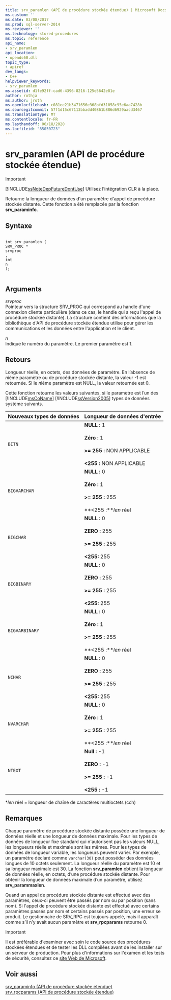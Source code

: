 ```yaml
---
title: srv_paramlen (API de procédure stockée étendue) | Microsoft Docs
ms.custom: ''
ms.date: 03/08/2017
ms.prod: sql-server-2014
ms.reviewer: ''
ms.technology: stored-procedures
ms.topic: reference
api_name:
- srv_paramlen
api_location:
- opends60.dll
topic_type:
- apiref
dev_langs:
- C++
helpviewer_keywords:
- srv_paramlen
ms.assetid: d1fe92ff-cad6-4396-8216-125e5642e81e
author: rothja
ms.author: jroth
ms.openlocfilehash: c081ee21b3471656e368bfd31058c95e6aa7428b
ms.sourcegitcommit: 57f1d15c67113bbadd40861b886d6929aacd3467
ms.translationtype: MT
ms.contentlocale: fr-FR
ms.lasthandoff: 06/18/2020
ms.locfileid: "85050723"
---
```

# <a name="srv_paramlen-extended-stored-procedure-api"></a>srv_paramlen (API de procédure stockée étendue)
    
> [!IMPORTANT]  
>  [!INCLUDE[ssNoteDepFutureDontUse](../../includes/ssnotedepfuturedontuse-md.md)] Utilisez l’intégration CLR à la place.  
  
 Retourne la longueur de données d'un paramètre d'appel de procédure stockée distante. Cette fonction a été remplacée par la fonction **srv_paraminfo**.  
  
## <a name="syntax"></a>Syntaxe  
  
```  
  
int srv_paramlen (  
SRV_PROC *  
srvproc  
,  
int  
n   
);  
  
```  
  
## <a name="arguments"></a>Arguments  
 *srvproc*  
 Pointeur vers la structure SRV_PROC qui correspond au handle d'une connexion cliente particulière (dans ce cas, le handle qui a reçu l'appel de procédure stockée distante). La structure contient des informations que la bibliothèque d'API de procédure stockée étendue utilise pour gérer les communications et les données entre l'application et le client.  
  
 *n*  
 Indique le numéro du paramètre. Le premier paramètre est 1.  
  
## <a name="returns"></a>Retours  
 Longueur réelle, en octets, des données de paramètre. En l’absence de *n*ième paramètre ou de procédure stockée distante, la valeur -1 est retournée. Si le *n*ième paramètre est NULL, la valeur retournée est 0.  
  
 Cette fonction retourne les valeurs suivantes, si le paramètre est l’un des [!INCLUDE[msCoName](../../includes/msconame-md.md)] [!INCLUDE[ssVersion2005](../../includes/ssversion2005-md.md)] types de données système suivants.  
  
|Nouveaux types de données|Longueur de données d'entrée|  
|--------------------|-----------------------|  
|`BITN`|**NULL :** 1<br /><br /> **Zéro :** 1<br /><br /> **>= 255 :** NON APPLICABLE<br /><br /> **<255 :** NON APPLICABLE|  
|`BIGVARCHAR`|**NULL :** 0<br /><br /> **Zéro :** 1<br /><br /> **>= 255 :** 255<br /><br /> **<255 :***len* réel|  
|`BIGCHAR`|**NULL :** 0<br /><br /> **ZERO :** 255<br /><br /> **>= 255 :** 255<br /><br /> **<255:** 255|  
|`BIGBINARY`|**NULL :** 0<br /><br /> **ZERO :** 255<br /><br /> **>= 255 :** 255<br /><br /> **<255:** 255|  
|`BIGVARBINARY`|**NULL :** 0<br /><br /> **Zéro :** 1<br /><br /> **>= 255 :** 255<br /><br /> **<255 :***len* réel|  
|`NCHAR`|**NULL :** 0<br /><br /> **ZERO :** 255<br /><br /> **>= 255 :** 255<br /><br /> **<255:** 255|  
|`NVARCHAR`|**NULL :** 0<br /><br /> **Zéro :** 1<br /><br /> **>= 255 :** 255<br /><br /> **<255 :***len* réel|  
|`NTEXT`|**Null :** -1<br /><br /> **ZERO :** -1<br /><br /> **>= 255 :** -1<br /><br /> **<255 :** -1|  
  
 \**len* réel = longueur de chaîne de caractères multioctets (cch)  
  
## <a name="remarks"></a>Remarques  
 Chaque paramètre de procédure stockée distante possède une longueur de données réelle et une longueur de données maximale. Pour les types de données de longueur fixe standard qui n'autorisent pas les valeurs NULL, les longueurs réelle et maximale sont les mêmes. Pour les types de données de longueur variable, les longueurs peuvent varier. Par exemple, un paramètre déclaré comme `varchar(30)` peut posséder des données longues de 10 octets seulement. La longueur réelle du paramètre est 10 et sa longueur maximale est 30. La fonction **srv_paramlen** obtient la longueur de données réelle, en octets, d’une procédure stockée distante. Pour obtenir la longueur de données maximale d’un paramètre, utilisez **srv_parammaxlen**.  
  
 Quand un appel de procédure stockée distante est effectué avec des paramètres, ceux-ci peuvent être passés par nom ou par position (sans nom). Si l'appel de procédure stockée distante est effectué avec certains paramètres passés par nom et certains passés par position, une erreur se produit. Le gestionnaire de SRV_RPC est toujours appelé, mais il apparaît comme s’il n’y avait aucun paramètre et **srv_rpcparams** retourne 0.  
  
> [!IMPORTANT]  
>  Il est préférable d'examiner avec soin le code source des procédures stockées étendues et de tester les DLL compilées avant de les installer sur un serveur de production. Pour plus d'informations sur l'examen et les tests de sécurité, consultez ce [site Web de Microsoft](https://go.microsoft.com/fwlink/?LinkID=54761&amp;clcid=0x409https://msdn.microsoft.com/security/).  
  
## <a name="see-also"></a>Voir aussi  
 [srv_paraminfo &#40;API de procédure stockée étendue&#41;](srv-paraminfo-extended-stored-procedure-api.md)   
 [srv_rpcparams &#40;API de procédure stockée étendue&#41;](srv-rpcparams-extended-stored-procedure-api.md)  
  
  
